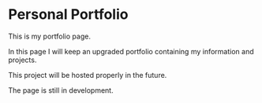 # Personal Portfolio

This is my portfolio page. 

In this page I will keep an upgraded portfolio containing my information and projects. 

This project will be hosted properly in the future. 

The page is still in development.
